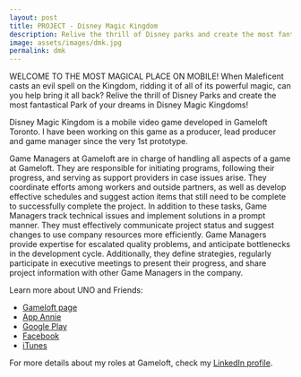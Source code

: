 ```yaml
---
layout: post
title: PROJECT - Disney Magic Kingdom
description: Relive the thrill of Disney parks and create the most fantastical park of your dreams, featuring beloved characters from Mickey Mouse to Buzz Lightyear.
image: assets/images/dmk.jpg
permalink: dmk
---
```


WELCOME TO THE MOST MAGICAL PLACE ON MOBILE!
When Maleficent casts an evil spell on the Kingdom, ridding it of all of its powerful magic, can you help bring it all back? Relive the thrill of Disney Parks and create the most fantastical Park of your dreams in Disney Magic Kingdoms!

Disney Magic Kingdom is a mobile video game developed in Gameloft Toronto. I have been working on this game as a producer, lead producer and game manager since the very 1st prototype.

Game Managers at Gameloft are in charge of handling all aspects of a game at Gameloft. They are responsible for initiating programs, following their progress, and serving as support providers in case issues arise. They coordinate efforts among workers and outside partners, as well as develop effective schedules and suggest action items that still need to be complete to successfully complete the project.
In addition to these tasks, Game Managers track technical issues and implement solutions in a prompt manner. They must effectively communicate project status and suggest changes to use company resources more efficiently. Game Managers provide expertise for escalated quality problems, and anticipate bottlenecks in the development cycle. Additionally, they define strategies, regularly participate in executive meetings to present their progress, and share project information with other Game Managers in the company.

Learn more about UNO and Friends:
- <a href="https://www.gameloft.com/en/game/disney-magic-kingdom" target="_blank">Gameloft page</a>
- <a href="https://www.appannie.com/en/apps/ios/app/disney-magic-kingdoms/" target="_blank">App Annie</a>
- <a href="https://play.google.com/store/apps/details?id=com.gameloft.android.ANMP.GloftDYHM&hl=en" target="_blank">Google Play</a>
- <a href="https://www.facebook.com/DisneyMagicKingdoms/" target="_blank">Facebook</a>
- <a href="https://itunes.apple.com/ca/app/disney-magic-kingdoms/id731592936?mt=8" target="_blank">iTunes</a>

For more details about my roles at Gameloft, check my <A href="https://www.linkedin.com/in/christophebenoist/" target="_blank">LinkedIn profile</A>.